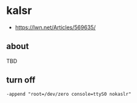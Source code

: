 # kalsr

* https://lwn.net/Articles/569635/


## about
TBD


## turn off

```
-append "root=/dev/zero console=ttyS0 nokaslr"
```
